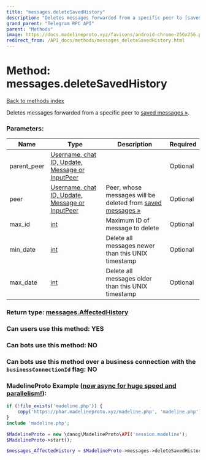 ```yaml
---
title: "messages.deleteSavedHistory"
description: "Deletes messages forwarded from a specific peer to [saved messages »](https://core.telegram.org/api/saved-messages)."
grand_parent: "Telegram RPC API"
parent: "Methods"
image: https://docs.madelineproto.xyz/favicons/android-chrome-256x256.png
redirect_from: /API_docs/methods/messages_deleteSavedHistory.html
---
```

# Method: messages.deleteSavedHistory
[Back to methods index](index.html)



Deletes messages forwarded from a specific peer to [saved messages »](https://core.telegram.org/api/saved-messages).

### Parameters:

| Name     |    Type       | Description | Required |
|----------|---------------|-------------|----------|
|parent\_peer|[Username, chat ID, Update, Message or InputPeer](/API_docs/types/InputPeer.html) |  | Optional|
|peer|[Username, chat ID, Update, Message or InputPeer](/API_docs/types/InputPeer.html) | Peer, whose messages will be deleted from [saved messages »](https://core.telegram.org/api/saved-messages) | Optional|
|max\_id|[int](/API_docs/types/int.html) | Maximum ID of message to delete | Optional|
|min\_date|[int](/API_docs/types/int.html) | Delete all messages newer than this UNIX timestamp | Optional|
|max\_date|[int](/API_docs/types/int.html) | Delete all messages older than this UNIX timestamp | Optional|


### Return type: [messages.AffectedHistory](/API_docs/types/messages.AffectedHistory.html)

### Can users use this method: **YES**


### Can bots use this method: **NO**


### Can bots use this method over a business connection with the `businessConnectionId` flag: **NO**


### MadelineProto Example ([now async for huge speed and parallelism!](https://docs.madelineproto.xyz/docs/ASYNC.html)):


```php
if (!file_exists('madeline.php')) {
    copy('https://phar.madelineproto.xyz/madeline.php', 'madeline.php');
}
include 'madeline.php';

$MadelineProto = new \danog\MadelineProto\API('session.madeline');
$MadelineProto->start();

$messages_AffectedHistory = $MadelineProto->messages->deleteSavedHistory(parent_peer: $InputPeer, peer: $InputPeer, max_id: $int, min_date: $int, max_date: $int, );
```

